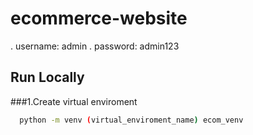 # ecommerce-website

. username: admin
. password: admin123

## Run Locally </h3>

###1.Create virtual enviroment
```bash
  python -m venv (virtual_enviroment_name) ecom_venv
  
